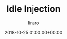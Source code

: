 ---
author: linaro
categories:
- events
- attended
- lpc2018
comments: false
event: ats-2018
date: '2018-10-25 01:00:00+00:00'
image:
  featured: true
  name: lpc2018-thumb.jpg
  path: /assets/images/content/lpc2018-thumb.jpg
layout: resource-post
title: 'Idle Injection'
speakers:
- biography: '""'
  company: Linaro
  job-title: 
  name: Daniel Lezcano
# youtube_video_url: https://www.youtube.com/watch?v=s7Eb4cNffoQ
amazon_s3_presentation_url: https://s3.amazonaws.com/static-linaro-org/event-resources/lpc2018/LPC2018-Thermal_Idle_injection_1.pdf
---
